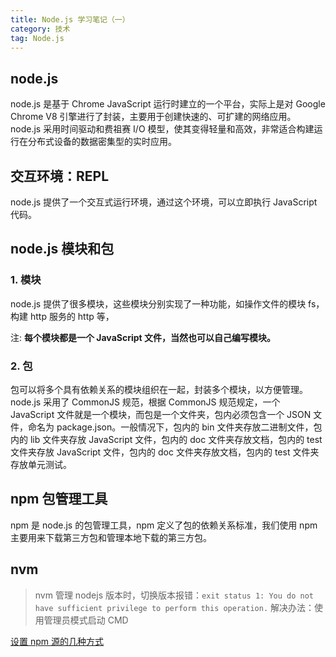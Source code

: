 ```yaml
---
title: Node.js 学习笔记（一）
category: 技术
tag: Node.js
---
```


## node.js

node.js 是基于 Chrome JavaScript 运行时建立的一个平台，实际上是对 Google Chrome V8 引擎进行了封装，主要用于创建快速的、可扩建的网络应用。node.js 采用时间驱动和费祖赛 I/O 模型，使其变得轻量和高效，非常适合构建运行在分布式设备的数据密集型的实时应用。

## 交互环境：REPL

node.js 提供了一个交互式运行环境，通过这个环境，可以立即执行 JavaScript 代码。

## node.js 模块和包

### 1. 模块

node.js 提供了很多模块，这些模块分别实现了一种功能，如操作文件的模块 fs，构建 http 服务的 http 等，

注: **每个模块都是一个 JavaScript 文件，当然也可以自己编写模块。**

### 2. 包

包可以将多个具有依赖关系的模块组织在一起，封装多个模块，以方便管理。node.js 采用了 CommonJS 规范，根据 CommonJS 规范规定，一个 JavaScript 文件就是一个模块，而包是一个文件夹，包内必须包含一个 JSON 文件，命名为 package.json。一般情况下，包内的 bin 文件夹存放二进制文件，包内的 lib 文件夹存放 JavaScript 文件，包内的 doc 文件夹存放文档，包内的 test 文件夹存放 JavaScript 文件，包内的 doc 文件夹存放文档，包内的 test 文件夹存放单元测试。

## npm 包管理工具

npm 是 node.js 的包管理工具，npm 定义了包的依赖关系标准，我们使用 npm 主要用来下载第三方包和管理本地下载的第三方包。

## nvm

> nvm 管理 nodejs 版本时，切换版本报错：`exit status 1: You do not have sufficient privilege to perform this operation.`
> 解决办法：使用管理员模式启动 CMD

[设置 npm 源的几种方式](https://www.cnblogs.com/steven-yang/p/12317646.html)
